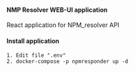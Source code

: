 #### NMP Resolver WEB-UI application

React application for NPM_resolver API

#### Install application

    1. Edit file ".env"
    2. docker-compose -p npmresponder up -d
